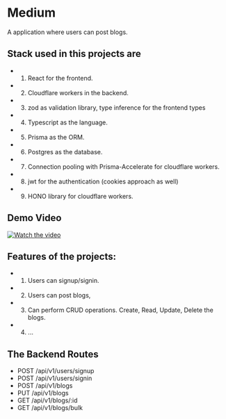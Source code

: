 # Medium 

A application where users can post blogs.

## Stack used in this projects are

- 1. React for the frontend.
- 2. Cloudflare workers in the backend.
- 3. zod as validation library, type inference for the frontend types
- 4. Typescript as the language.
- 5. Prisma as the ORM.
- 6. Postgres as the database. 
- 7. Connection pooling with Prisma-Accelerate for cloudflare workers.
- 8. jwt for the authentication (cookies approach as well)
- 9. HONO library for cloudflare workers.

## Demo Video

[![Watch the video](https://img.youtube.com/vi/SRNApmL0QQs/0.jpg)](https://youtu.be/SRNApmL0QQs)


## Features of the projects:

- 1. Users can signup/signin. 
- 2. Users can post blogs, 
- 3. Can perform CRUD operations. Create, Read, Update, Delete the blogs.
- 4. ...


## The Backend Routes
- POST /api/v1/users/signup
- POST /api/v1/users/signin
- POST /api/v1/blogs
- PUT /api/v1/blogs
- GET /api/v1/blogs/:id
- GET /api/v1/blogs/bulk
